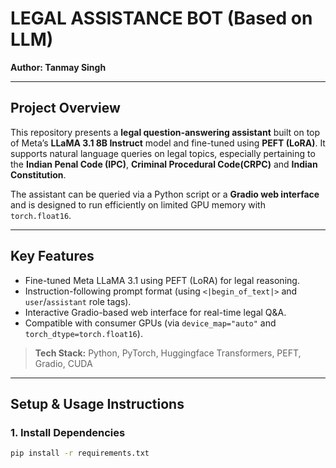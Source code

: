 # LEGAL ASSISTANCE BOT (Based on LLM)

**Author: Tanmay Singh**

---

## Project Overview

This repository presents a **legal question-answering assistant** built on top of Meta’s **LLaMA 3.1 8B Instruct** model and fine-tuned using **PEFT (LoRA)**. It supports natural language queries on legal topics, especially pertaining to the **Indian Penal Code (IPC)**, **Criminal Procedural Code(CRPC)** and **Indian Constitution**.

The assistant can be queried via a Python script or a **Gradio web interface** and is designed to run efficiently on limited GPU memory with `torch.float16`.

---

## Key Features

- Fine-tuned Meta LLaMA 3.1 using PEFT (LoRA) for legal reasoning.
- Instruction-following prompt format (using `<|begin_of_text|>` and `user`/`assistant` role tags).
- Interactive Gradio-based web interface for real-time legal Q&A.
- Compatible with consumer GPUs (via `device_map="auto"` and `torch_dtype=torch.float16`).

> **Tech Stack:** Python, PyTorch, Huggingface Transformers, PEFT, Gradio, CUDA

---

## Setup & Usage Instructions

### 1. Install Dependencies

```bash
pip install -r requirements.txt
```

